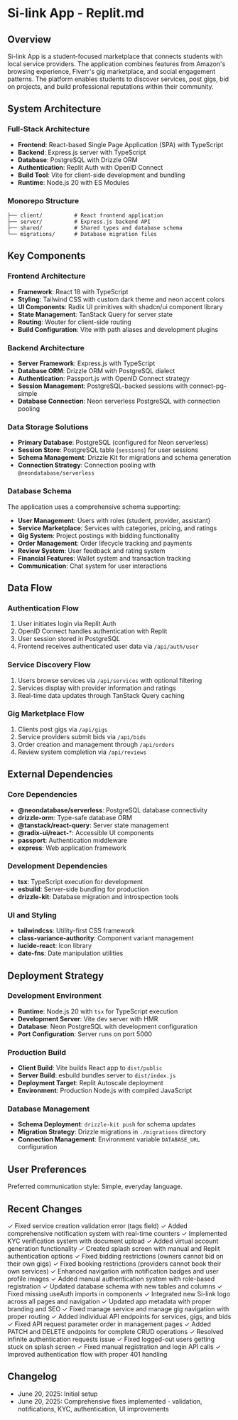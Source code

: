 # Si-link App - Replit.md

## Overview

Si-link App is a student-focused marketplace that connects students with local service providers. The application combines features from Amazon's browsing experience, Fiverr's gig marketplace, and social engagement patterns. The platform enables students to discover services, post gigs, bid on projects, and build professional reputations within their community.

## System Architecture

### Full-Stack Architecture
- **Frontend**: React-based Single Page Application (SPA) with TypeScript
- **Backend**: Express.js server with TypeScript
- **Database**: PostgreSQL with Drizzle ORM
- **Authentication**: Replit Auth with OpenID Connect
- **Build Tool**: Vite for client-side development and bundling
- **Runtime**: Node.js 20 with ES Modules

### Monorepo Structure
```
├── client/          # React frontend application
├── server/          # Express.js backend API
├── shared/          # Shared types and database schema
└── migrations/      # Database migration files
```

## Key Components

### Frontend Architecture
- **Framework**: React 18 with TypeScript
- **Styling**: Tailwind CSS with custom dark theme and neon accent colors
- **UI Components**: Radix UI primitives with shadcn/ui component library
- **State Management**: TanStack Query for server state
- **Routing**: Wouter for client-side routing
- **Build Configuration**: Vite with path aliases and development plugins

### Backend Architecture
- **Server Framework**: Express.js with TypeScript
- **Database ORM**: Drizzle ORM with PostgreSQL dialect
- **Authentication**: Passport.js with OpenID Connect strategy
- **Session Management**: PostgreSQL-backed sessions with connect-pg-simple
- **Database Connection**: Neon serverless PostgreSQL with connection pooling

### Data Storage Solutions
- **Primary Database**: PostgreSQL (configured for Neon serverless)
- **Session Store**: PostgreSQL table (`sessions`) for user sessions
- **Schema Management**: Drizzle Kit for migrations and schema generation
- **Connection Strategy**: Connection pooling with `@neondatabase/serverless`

### Database Schema
The application uses a comprehensive schema supporting:
- **User Management**: Users with roles (student, provider, assistant)
- **Service Marketplace**: Services with categories, pricing, and ratings
- **Gig System**: Project postings with bidding functionality
- **Order Management**: Order lifecycle tracking and payments
- **Review System**: User feedback and rating system
- **Financial Features**: Wallet system and transaction tracking
- **Communication**: Chat system for user interactions

## Data Flow

### Authentication Flow
1. User initiates login via Replit Auth
2. OpenID Connect handles authentication with Replit
3. User session stored in PostgreSQL
4. Frontend receives authenticated user data via `/api/auth/user`

### Service Discovery Flow
1. Users browse services via `/api/services` with optional filtering
2. Services display with provider information and ratings
3. Real-time data updates through TanStack Query caching

### Gig Marketplace Flow
1. Clients post gigs via `/api/gigs`
2. Service providers submit bids via `/api/bids`
3. Order creation and management through `/api/orders`
4. Review system completion via `/api/reviews`

## External Dependencies

### Core Dependencies
- **@neondatabase/serverless**: PostgreSQL database connectivity
- **drizzle-orm**: Type-safe database ORM
- **@tanstack/react-query**: Server state management
- **@radix-ui/react-***: Accessible UI components
- **passport**: Authentication middleware
- **express**: Web application framework

### Development Dependencies
- **tsx**: TypeScript execution for development
- **esbuild**: Server-side bundling for production
- **drizzle-kit**: Database migration and introspection tools

### UI and Styling
- **tailwindcss**: Utility-first CSS framework
- **class-variance-authority**: Component variant management
- **lucide-react**: Icon library
- **date-fns**: Date manipulation utilities

## Deployment Strategy

### Development Environment
- **Runtime**: Node.js 20 with `tsx` for TypeScript execution
- **Development Server**: Vite dev server with HMR
- **Database**: Neon PostgreSQL with development configuration
- **Port Configuration**: Server runs on port 5000

### Production Build
- **Client Build**: Vite builds React app to `dist/public`
- **Server Build**: esbuild bundles server to `dist/index.js`
- **Deployment Target**: Replit Autoscale deployment
- **Environment**: Production Node.js with compiled JavaScript

### Database Management
- **Schema Deployment**: `drizzle-kit push` for schema updates
- **Migration Strategy**: Drizzle migrations in `./migrations` directory
- **Connection Management**: Environment variable `DATABASE_URL` configuration

## User Preferences

Preferred communication style: Simple, everyday language.

## Recent Changes

✓ Fixed service creation validation error (tags field)
✓ Added comprehensive notification system with real-time counters
✓ Implemented KYC verification system with document upload
✓ Added virtual account generation functionality
✓ Created splash screen with manual and Replit authentication options
✓ Fixed bidding restrictions (owners cannot bid on their own gigs)
✓ Fixed booking restrictions (providers cannot book their own services)
✓ Enhanced navigation with notification badges and user profile images
✓ Added manual authentication system with role-based registration
✓ Updated database schema with new tables and columns
✓ Fixed missing useAuth imports in components
✓ Integrated new Si-link logo across all pages and navigation
✓ Updated app metadata with proper branding and SEO
✓ Fixed manage service and manage gig navigation with proper routing
✓ Added individual API endpoints for services, gigs, and bids
✓ Fixed API request parameter order in management pages
✓ Added PATCH and DELETE endpoints for complete CRUD operations
✓ Resolved infinite authentication requests issue
✓ Fixed logged-out users getting stuck on splash screen
✓ Fixed manual registration and login API calls
✓ Improved authentication flow with proper 401 handling

## Changelog

- June 20, 2025: Initial setup
- June 20, 2025: Comprehensive fixes implemented - validation, notifications, KYC, authentication, UI improvements